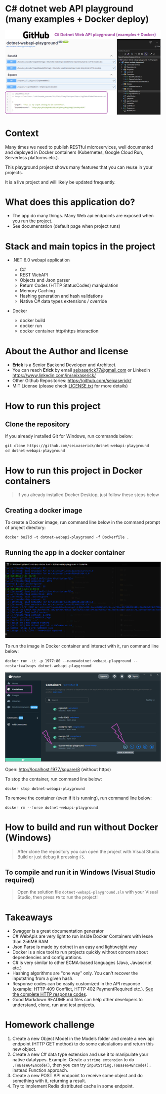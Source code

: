 # C# dotnet web API playground (many examples + Docker deploy)

![Project Cover](./wwwroot/img/project-cover.png "web api project cover")
 
# Context
Many times we need to publish RESTful microservices, well documented and deployed in Docker containers (Kubernetes, Google Cloud Run, Serverless platforms etc.).

This playground project shows many features that you can reuse in your projects.

It is a live project and will likely be updated frequently.


# What does this application do?
- The app do many things. Many Web api endpoints are exposed when you run the project.
- See documentation (default page when project runs)

# Stack and main topics in the project
- .NET 6.0 webapi application
    - C# 
    - REST WebAPI
    - Objects and Json parser
    - Return Codes (HTTP StatusCodes) manipulation
    - Memory Caching
    - Hashing generation and hash validations
    - Native C# data types extensions / override



- Docker
    - docker build
    - docker run
    - docker container http/https interaction 


# About the Author and license
- **Erick** is a Senior Backend Developer and Architect. 
- You can reach **Erick** by email <seixaserick77@gmail.com> or Linkedin <https://www.linkedin.com/in/seixaserick/>
- Other Github Repositories: <https://github.com/seixaserick/> 
- MIT License (please check [LICENSE.txt](LICENSE.txt) for more details)


# How to run this project 

## Clone the repository

If you already installed Git for Windows, run commands below:
```
git clone https://github.com/seixaserick/dotnet-webapi-playground
cd dotnet-webapi-playground
```


# How to run this project in Docker containers
> If you already installed Docker Desktop, just follow these steps below


## Creating a docker image
To create a Docker image, run command line below in the command prompt of project directory:
```
docker build -t dotnet-webapi-playground -f Dockerfile .
```


## Running the app in a docker container


![Docker Build](./wwwroot/img/docker-build.png "Docker Desktop Build process")


To run the image in Docker container and interact with it, run command line below: 
```
docker run -it -p 1977:80 --name=dotnet-webapi-playground --restart=always dotnet-webapi-playground
```


![Docker Running](./wwwroot/img/docker-desktop.png "Docker Desktop Running")

Open: [http://localhost:1977/square/8](http://localhost:1977/square/8)  (without https)


To stop the container, run command line below: 
```
docker stop dotnet-webapi-playground
```

To remove the container (even if it is running), run command line below: 
```
docker rm --force dotnet-webapi-playground
```




# How to build and run without Docker (Windows)

> After clone the repository you can open the project with Visual Studio. Build or just debug it pressing ```F5```.

## To compile and run it in Windows (Visual Studio required)
> Open the solution file ```dotnet-webapi-playground.sln``` with your Visual Studio, then press ```F5``` to run the project!



# Takeaways

- Swagger is a great documentation generator
- C# WebApis are very light to run inside Docker Containers with lesse than 256MB RAM
- Json Parse is made by dotnet in an easy and lightweight way
- Docker is a nice tool to run projects quickly without concern about dependencies and configurations.
- C# is very similar to other ECMA-based languages (Java, Javascript etc.)
- Hashing algorithms are "one way" only. You can't recover the inputstring from a given hash.
- Response codes can be easily customized in the API response (example: HTTP 409 Conflict, HTTP 402 PaymentRequired etc.). [See the complete HTTP response codes](https://en.wikipedia.org/wiki/List_of_HTTP_status_codes).
- Good Markdown README.md files can help other developers to understand, clone, run and test projects.

# Homework challenge

1. Create a new Object Model in the Models folder and create a new api endpoint (HTTP GET method) to do some calculations and return this new object.
2. Create a new C# data type extension and use it to manipulate your native datatypes. Example: Create a ```string extension``` to do ```.ToBase64Encode()```, then you can try ```inputString.ToBase64Encode();``` instead Function approach.
3. Create a new POST API endpoint to receive some object and do something with it, returning a result.
4. Try to implement Redis distributed cache in some endpoint.
